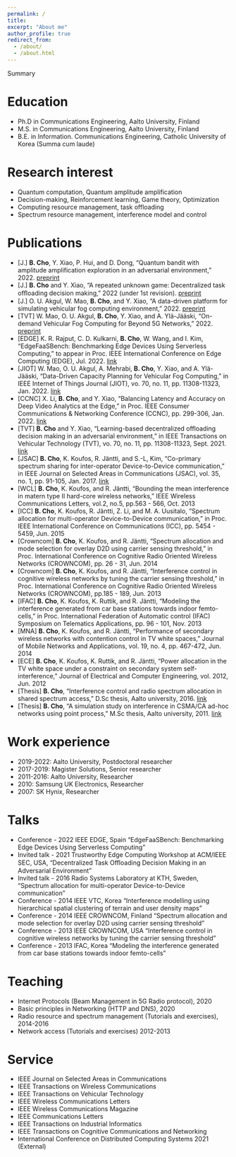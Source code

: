 ```yaml
---
permalink: /
title:  
excerpt: "About me"
author_profile: true
redirect_from: 
  - /about/
  - /about.html
---  
```

Summary

Education
======
* Ph.D in Communications Engineering, Aalto University, Finland
* M.S. in Communications Engineering, Aalto University, Finland
* B.E. in Information. Communications Engineering, Catholic University of Korea (Summa cum laude)

Research interest
======
* Quantum computation, Quantum amplitude amplification
* Decision-making, Reinforcement learning, Game theory, Optimization
* Computing resource management, task offloading
* Spectrum resource management, interference model and control

  
Publications
======
* [J.] **B. Cho**, Y. Xiao, P. Hui, and D. Dong, “Quantum bandit with amplitude amplification exploration in an adversarial environment,” 2022. [preprint](https://arxiv.org/pdf/2208.07144.pdf)
* [J.] **B. Cho** and Y. Xiao, “A repeated unknown game: Decentralized task ofﬂoading decision making,” 2022 (under 1st revision). [preprint](https://arxiv.org/pdf/2209.01353.pdf)
* [J.] O. U. Akgul, W. Mao, **B. Cho**, and Y. Xiao, “A data-driven platform for simulating vehicular fog computing environment,” 2022. [preprint](https://doi.org/10.36227/techrxiv.17829398.v2)
* [TVT] W. Mao, O. U. Akgul, **B. Cho**, Y. Xiao, and A. Ylä-Jääski, “On-demand Vehicular Fog Computing for Beyond 5G Networks,” 2022. [preprint](https://doi.org/10.36227/techrxiv.19794472.v1)
* [EDGE] K. R. Rajput, C. D. Kulkarni, **B. Cho**, W. Wang, and I. Kim, “EdgeFaaSBench: Benchmarking Edge Devices Using Serverless Computing,” to appear in Proc. IEEE International Conference on Edge Computing (EDGE), Jul. 2022. [link](https://wwang.github.io/papers/EdgeFaaSBench.pdf)
* [JIOT] W. Mao, O. U. Akgul, A. Mehrabi, **B. Cho**, Y. Xiao, and A. Ylä-Jääski, “Data-Driven Capacity Planning for Vehicular Fog Computing,” in IEEE Internet of Things Journal (JIOT), vo. 70, no. 11, pp. 11308-11323, Jan. 2022. [link](https://ieeexplore.ieee.org/document/9684543)
* [CCNC] X. Li, **B. Cho**, and Y. Xiao, “Balancing Latency and Accuracy on Deep Video Analytics at the Edge,” in Proc. IEEE Consumer Communications & Networking Conference (CCNC), pp. 299-306, Jan. 2022. [link](https://acris.aalto.fi/ws/portalfiles/portal/79542279/_CCNC_2022_Deep_Video_Analytics_Latency_vs_Accuracy_2_.pdf)
* [TVT] **B. Cho** and Y. Xiao, “Learning-based decentralized offloading decision making in an adversarial environment,” in IEEE Transactions on Vehicular Technology (TVT), vo. 70, no. 11, pp. 11308-11323, Sept. 2021. [link](https://ieeexplore.ieee.org/document/9551805)
* [JSAC] **B. Cho**, K. Koufos, R. Jäntti, and S.-L, Kim, “Co-primary spectrum sharing for inter-operator Device-to-Device communication,” in IEEE Journal on Selected Areas in Communications (JSAC), vol. 35, no. 1, pp. 91-105, Jan. 2017. [link](https://research-information.bris.ac.uk/ws/portalfiles/portal/98113494/CoPrimD2D_Koufos2017.pdf)
* [WCL] **B. Cho**, K. Koufos, and R. Jäntti, “Bounding the mean interference in matern type II hard-core wireless networks,” IEEE Wireless Communications Letters, vol.2, no.5, pp.563 - 566, Oct. 2013
* [ICC] **B. Cho**, K. Koufos, R. Jäntti, Z. Li, and M. A. Uusitalo, “Spectrum allocation for multi-operator Device-to-Device communication,” in Proc. IEEE International Conference on Communications (ICC), pp. 5454 - 5459, Jun. 2015
* [Crowncom] **B. Cho**, K. Koufos, and R. Jäntti, “Spectrum allocation and mode selection for overlay D2D using carrier sensing threshold,” in Proc. International Conference on Cognitive Radio Oriented Wireless Networks (CROWNCOM), pp. 26 - 31, Jun. 2014
* [Crowncom] **B. Cho**, K. Koufos, and R. Jäntti, “Interference control in cognitive wireless networks by tuning the carrier sensing threshold,” in Proc. International Conference on Cognitive Radio Oriented Wireless Networks (CROWNCOM), pp.185 - 189, Jun. 2013
* [IFAC] **B. Cho**, K. Koufos, K. Ruttik, and R. Jäntti, “Modeling the interference generated from car base stations towards indoor femto-cells,” in Proc. International Federation of Automatic control (IFAC) Symposium on Telematics Applications, pp. 96 - 101, Nov. 2013
* [MNA] **B. Cho**, K. Koufos, and R. Jäntti, “Performance of secondary wireless networks with contention control in TV white spaces,” Journal of Mobile Networks and Applications, vol. 19, no. 4, pp. 467-472, Jun. 2014
* [ECE] **B. Cho**, K. Koufos, K. Ruttik, and R. Jäntti, “Power allocation in the TV white space under a constraint on secondary system self-interference,” Journal of Electrical and Computer Engineering, vol. 2012, Jun. 2012
* [Thesis] **B. Cho**, “Interference control and radio spectrum allocation in shared spectrum access,” D.Sc thesis, Aalto university, 2016. [link](https://aaltodoc.aalto.ﬁ/handle/123456789/21259)
* [Thesis] **B. Cho**, “A simulation study on interference in CSMA/CA ad-hoc networks using point process,” M.Sc thesis, Aalto university, 2011. [link](http://lib.tkk.ﬁ/Dipl/2010/urn100408.pdf)
  
Work experience
======
* 2019-2022: Aalto University, Postdoctoral researcher
* 2017-2019: Magister Solutions, Senior researcher
* 2011-2016: Aalto University, Researcher
* 2010: Samsung UK Electronics, Researcher
* 2007: SK Hynix, Researcher

Talks
======
* Conference - 2022 IEEE EDGE, Spain “EdgeFaaSBench: Benchmarking Edge Devices Using Serverless Computing”  
* Invited talk - 2021 Trustworthy Edge Computing Workshop at ACM/IEEE SEC, USA, “Decentralized Task Oﬄoading Decision Making in an Adversarial Environment”  
* Invited talk - 2016 Radio Systems Laboratory at KTH, Sweden, “Spectrum allocation for multi-operator Device-to-Device communication”  
* Conference - 2014 IEEE VTC, Korea “Interference modelling using hierarchical spatial clustering of terrain and user density maps”  
* Conference - 2014 IEEE CROWNCOM, Finland “Spectrum allocation and mode selection for overlay D2D using carrier sensing threshold”  
* Conference - 2013 IEEE CROWNCOM, USA “Interference control in cognitive wireless networks by tuning the carrier sensing threshold”  
* Conference - 2013 IFAC, Korea “Modeling the interference generated from car base stations towards indoor femto-cells”  
  
Teaching
======
* Internet Protocols (Beam Management in 5G Radio protocol), 2020
* Basic principles in Networking (HTTP and DNS), 2020 
* Radio resource and spectrum management (Tutorials and exercises), 2014-2016
* Network access (Tutorials and exercises) 2012-2013
  
  
Service 
======
* IEEE Journal on Selected Areas in Communications 
* IEEE Transactions on Wireless Communications 
* IEEE Transactions on Vehicular Technology 
* IEEE Wireless Communications Letters 
* IEEE Wireless Communications Magazine 
* IEEE Communications Letters 
* IEEE Transactions on Industrial Informatics 
* IEEE Transactions on Cognitive Communications and Networking 
* International Conference on Distributed Computing Systems 2021 (External) 
